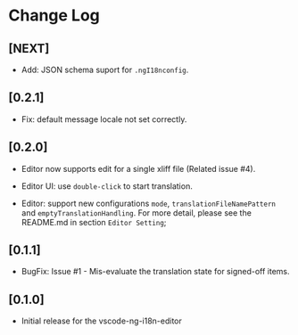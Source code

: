 # Change Log

## [NEXT]

- Add: JSON schema suport for `.ngI18nconfig`.

## [0.2.1]

- Fix: default message locale not set correctly.

## [0.2.0]

- Editor now supports edit for a single xliff file (Related issue #4).

- Editor UI: use `double-click` to start translation.

- Editor: support new configurations `mode`, `translationFileNamePattern` and `emptyTranslationHandling`. For more detail, please see the README.md in section `Editor Setting`;

## [0.1.1]

- BugFix: Issue #1 - Mis-evaluate the translation state for signed-off items.

## [0.1.0]

- Initial release for the vscode-ng-i18n-editor
